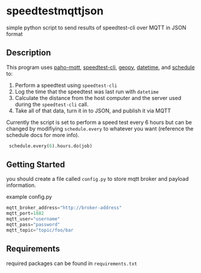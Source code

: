 # speedtestmqttjson

simple python script to send results of speedtest-cli over MQTT in JSON format

## Description

This program uses [paho-mqtt](https://pypi.org/project/paho-mqtt/), [speedtest-cli](https://pypi.org/project/speedtest-cli/), [geopy](https://pypi.org/project/geopy/), [datetime](https://docs.python.org/3/library/datetime.html#), and [schedule](https://pypi.org/project/schedule/) to:

1. Perform a speedtest using `speedtest-cli`
2. Log the time that the speedtest was last run with `datetime`
3. Calculate the distance from the host computer and the server used during the `speedtest-cli` call.
4. Take all of that data, turn it in to JSON, and publish it via MQTT

 Currently the script is set to perform a speed test every 6 hours but can be changed by modifiying `schedule.every` to whatever you want (reference the schedule docs for more info).

```python
 schedule.every(6).hours.do(job)
 ```

## Getting Started

you should create a file called `config.py` to store mqtt broker and payload information.

example config.py

```python
mqtt_broker_address="http://broker-address"
mqtt_port=1882
mqtt_user="username"
mqtt_pass="password"
mqtt_topic="topic/foo/bar
```

## Requirements

required packages can be found in `requirements.txt`